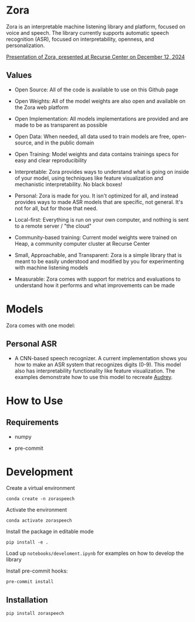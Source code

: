 # Zora

Zora is an interpretable machine listening library and platform, focused on voice and speech. The library currently supports automatic speech recognition (ASR), focused on interpretability, openness, and personalization.

[Presentation of Zora, presented at Recurse Center on December 12, 2024](https://docs.google.com/presentation/d/1IAm4o4RvH7SkxXvzgrPFyxN8dIJCRfPEBHzbUFHw3WQ/edit?usp=sharing)

## Values

- Open Source: All of the code is available to use on this Github page

- Open Weights: All of the model weights are also open and available on the Zora web platform

- Open Implementation: All models implementations are provided and are made to be as transparent as possible

- Open Data: When needed, all data used to train models are free, open-source, and in the public domain

- Open Training: Model weights and data contains trainings specs for easy and clear reproducibility

- Interpretable: Zora provides ways to understand what is going on inside of your model, using techniques like feature visualization and mechanistic interpretability. No black boxes!

- Personal: Zora is made for you. It isn't optimized for all, and instead provides ways to made ASR models that are specific, not general. It's not for all, but for those that need.

- Local-first: Everything is run on your own computer, and nothing is sent to a remote server / "the cloud"

- Community-based training: Current model weights were trained on Heap, a community computer cluster at Recurse Center

- Small, Approachable, and Transparent: Zora is a simple library that is meant to be easily understood and modified by you for experimenting with machine listening models

-  Measurable: Zora comes with support for metrics and evaluations to understand how it performs and what improvements can be made

# Models

Zora comes with one model:

## Personal ASR

- A CNN-based speech recognizer. A current implementation shows you how to make an ASR system that recognizes digits (0-9). This model also has interpretability functionality like feature visualization. The examples demonstrate how to use this model to recreate [Audrey](https://nyuscholars.nyu.edu/ws/portalfiles/portal/576153242/Vocal_Features_From_Voice_Identification.pdf).

# How to Use

## Requirements

- numpy

- pre-commit

# Development

Create a virtual environment

`conda create -n zoraspeech`

Activate the environment

`conda activate zoraspeech`

Install the package in editable mode

`pip install -e .`

Load up `notebooks/develoment.ipynb` for examples on how to develop the library

Install pre-commit hooks:

`pre-commit install`

## Installation

`pip install zoraspeech`